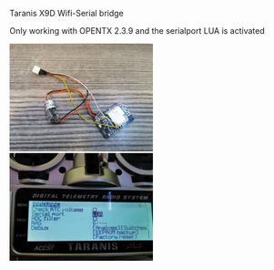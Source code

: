 Taranis X9D Wifi-Serial bridge

Only working with OPENTX 2.3.9 and the serialport LUA is activated

<img src=https://github.com/realhuno/taranis_esp32_lua/blob/master/hardware.jpg width=50% height=50%>
<img src=https://github.com/realhuno/taranis_esp32_lua/blob/master/lua.jpg width=50% height=50%>
